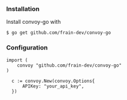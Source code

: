 ### Installation

Install convoy-go with

```bash[terminal]
$ go get github.com/frain-dev/convoy-go
```

### Configuration

```go[example]
import (
    convoy "github.com/frain-dev/convoy-go"
)

  c := convoy.New(convoy.Options{
      APIKey: "your_api_key",
  })
```
